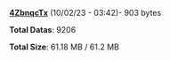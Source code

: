 [**4ZbnqcTx**](/data/4ZbnqcTx.txt) (10/02/23 - 03:42)- 903 bytes

**Total Datas**: 9206

**Total Size**: 61.18 MB / 61.2 MB